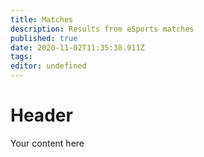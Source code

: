 ```yaml
---
title: Matches
description: Results from eSports matches
published: true
date: 2020-11-02T11:35:38.911Z
tags: 
editor: undefined
---
```


# Header
Your content here